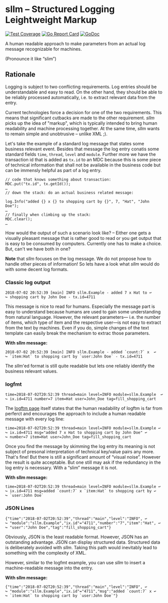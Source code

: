 # sllm – Structured Logging Leightweight Markup
[![Test Coverage](https://img.shields.io/badge/coverage-72%25-orange.svg)](file:coverage.html)
[![Go Report Card](https://goreportcard.com/badge/github.com/fractalqb/sllm)](https://goreportcard.com/report/github.com/fractalqb/sllm)
[![GoDoc](https://godoc.org/github.com/fractalqb/sllm?status.svg)](https://godoc.org/github.com/fractalqb/sllm)

A human readable approach to make parameters from an actual log
message recognizable for machines.

(Pronounce it like “slim”)

## Rationale
Logging is subject to two conflicting requirements. Log entries should
be understandable and easy to read. On the other hand, they should be
able to be reliably processed automatically, i.e. to extract relevant
data from the entry.

Current technologies force a decision for one of the two
requirements. This means that significant cutbacks are made to the
other requirement. _sllm_ picks up the idea of "markup", which is
typically intended to bring human readability and machine processing
together. At the same time, _sllm_ wants to remain simple and
unobtrusive – unlike XML ;).

Let's take the example of a standard log message that states some
business relevant event. Besides that message the log entry conatis
some standard fields `time`, `thread`, `level` and `module`.  Further
more we have the transaction id that is added as `tx.id` to an MDC
because this is some piece of technical information that shall not be
available in the business code but can be immensly helpful as part of
a log entry.

```
// code that knows something about transaction:
MDC.put("tx.id", tx.getId());
…
// down the stack: do an actual business related message:

log.Info("added {} x {} to shopping cart by {}", 7, "Hat", "John Doe");
…
// finally when climbing up the stack:
MDC.clear();
…
```

How would the output of such a scenario look like? – Either one gets
a visually pleasant message that is rather good to read or you get
output that is easy to be consumed by computers. Currently one has
to make a choice. But, can't we have both in one?

**Note** that _sllm_ focuses on the log message.  We do not propose how
to handle other pieces of information! So lets have a look what _sllm_
would do with some decent log formats.

### Classic log output

```
2018-07-02 20:52:39 [main] INFO sllm.Example - added 7 x Hat to ↩
↪ shopping cart by John Doe - tx.id=4711
```

This message is nice to read for humans. Especially the message part
is easy to understand because humans are used to gain some
understanding from natural language. However, the relevant parameters—
i.e. the number of items, which type of item and the respective
user—is not easy to extract from the text by machines. Even if you do,
simple changes of the text template can easily break the mechanism to
extrac those parameters.

**With sllm message:**
```
2018-07-02 20:52:39 [main] INFO sllm.Example - added `count:7` x  ↩
↪ `item:Hat` to shopping cart by `user:John Doe` - tx.id=4711
```

The _sllm_'ed format is still quite readable but lets one reliably
identify the business relevant values.

### logfmt
```
time=2018-07-02T20:52:39 thread=main level=INFO module=sllm.Example  ↩
↪ ix.id=4711 number=7 item=Hat user=John_Doe tag=fill_shopping_cart
```

The [logftm page](https://www.brandur.org/logfmt#human) itself states
that the human readability of logftm is far from perferct and encourages
the approach to include a human readable message with every log line:

```
time=2018-07-02T20:52:39 thread=main level=INFO module=sllm.Example ↩
↪ ix.id=4711 msg="added 7 x Hat to shopping cart by John Doe" ↩
↪ number=7 item=Hat user=John_Doe tag=fill_shopping_cart
```

Once you find the message by skimming the log entry its meaning is not
subject of presonal interpretation of technical key/value pairs any
more. That's fine! But there is still a significant amount of “visual
noise”. However the result is quite acceptable. But one still may ask
if the redundancy in the log entry is necessary. With a “slim” message
it is not.

**With sllm message:**
```
time=2018-07-02T20:52:39 thread=main level=INFO module=sllm.Example ↩
↪ ix.id=4711 msg=added `count:7` x `item:Hat` to shopping cart by ↩
↪ `user:John Doe`
```

### JSON Lines
```
{"time":"2018-07-02T20:52:39","thread":"main","level":"INFO", ↩
↪ "module":"sllm.Example","ix.id"="4711","number":"7","item":"Hat", ↩
↪ "user":"John Doe","tag":"fill_shopping_cart"}
```

Obviously, JSON is the least readable format. However, JSON has an
outstanding advantage. JSON can display structured data. Structured
data is deliberately avoided with _sllm_. Taking this path would
inevitably lead to something with the complexity of XML.

However, similar to the logfmt example, you can use _sllm_ to insert a
machine-readable message into the entry.

**With sllm message:**
```
{"time":"2018-07-02T20:52:39","thread":"main","level":"INFO", ↩
↪ "module":"sllm.Example","ix.id"="4711","msg":"added `count:7` x ↩
↪ `item:Hat` to shopping cart by `user:John Doe`"}
```
